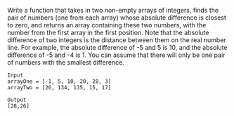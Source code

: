 Write a function that takes in two non-empty arrays of integers, finds the pair of numbers (one from each array) whose absolute difference is closest to zero, and returns an array containing these two numbers, with the number from the first array in the first position. Note that the absolute difference of two integers is the distance between them on the real number line. For example, the absolute difference of -5 and 5 is 10, and the absolute difference of -5 and -4 is 1. You can assume that there will only be one pair of numbers with the smallest difference. 

```
Input
arrayOne = [-1, 5, 10, 20, 28, 3]
arrayTwo = [26, 134, 135, 15, 17]

Output
[28,26]
```
